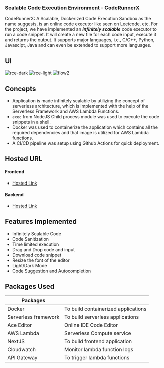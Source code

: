 ### Scalable Code Execution Environment - CodeRunnerX

CodeRunnerX: A Scalable, Dockerized Code Execution Sandbox as the name suggests, is an online code executor like seen on Leetcode, etc. For the project, we have implemented an _**infinitely scalable**_ code executor to run a code snippet. It will create a new file for each code input, execute it and returns the output. It supports major languages, i.e., C/C++, Python, Javascipt, Java and can even be extended to support more languages.

## UI
![rce-dark](https://github.com/user-attachments/assets/70eab658-65b3-4996-8237-bc472456480e)
![rce-light](https://github.com/user-attachments/assets/449dceb4-9192-4a73-9d86-2184afc7b9a2)
![flow2](https://github.com/user-attachments/assets/5766e962-ce14-4fa3-9142-c3412027ebf9)

## Concepts
- Application is made infinitely scalable by utilizing the concept of serverless architecture, which is implemented with the help of the Serverless Framework and AWS Lambda Functions. 
- ```exec``` from NodeJS Child process module was used to execute the code snippets in a shell.
- Docker was used to containerize the application which contains all the required dependencies and that image is utilized for AWS Lambda functions.
- A CI/CD pipeline was setup using Github Actions for quick deployment.
## Hosted URL
#### Frontend
- [Hosted Link](https://rce-nine.vercel.app)
#### Backend
- [Hosted Link](https://3m0vak6ytg.execute-api.ap-south-1.amazonaws.com/default/test)
## Features Implemented

- Infinitely Scalable Code
- Code Sanitization
- Time limited execution
- Drag and Drop code and input
- Download code snippet
- Resize the font of the editor
- Light/Dark Mode
- Code Suggestion and Autocompletion
## Packages Used
| Packages |  |
| ------ | ------ |
|Docker|To build containerized applications|
|Serverless framework|To build serverless applications|
|Ace Editor|Online IDE Code Editor|
|AWS Lambda|Serverless Compute service|
|NextJS| To build frontend application  |
|Cloudwatch|Monitor lambda function logs|
|API Gateway|To trigger lambda functions|

